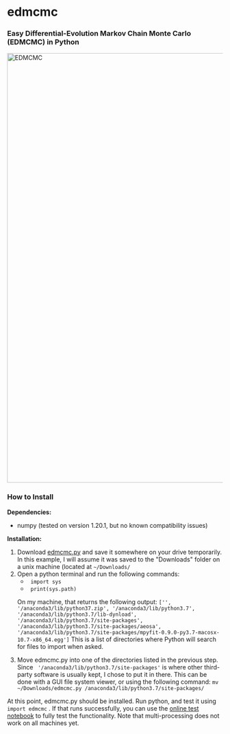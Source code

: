 # edmcmc
<H3>Easy Differential-Evolution Markov Chain Monte Carlo (EDMCMC) in Python</H3>
<img src='https://media1.giphy.com/media/IMe5BBRuJD6EL1zC2O/giphy.gif' alt='EDMCMC', width=1000>

<H3> How to Install </H3>

<b>Dependencies: </b>
<ul>
  <li> numpy (tested on version 1.20.1, but no known compatibility issues) </li>
</ul>
  
<b>Installation:</b>

<ol>
  <li> Download <a href='https://github.com/avanderburg/edmcmc/blob/main/edmcmc.py'> edmcmc.py</a> and save it somewhere on your drive temporarily. In this example, I will assume it was saved to the "Downloads" folder on a unix machine (located at <code>~/Downloads/</code> </li>
  <li> Open a python terminal and run the following commands: 
  <ul>
    <li><code> import sys </code></li>
    <li> <code> print(sys.path) </code></li>
  </ul>
  
  On my machine, that returns the following output: 
   <code>['', '/anaconda3/lib/python37.zip', '/anaconda3/lib/python3.7', '/anaconda3/lib/python3.7/lib-dynload', '/anaconda3/lib/python3.7/site-packages', '/anaconda3/lib/python3.7/site-packages/aeosa', '/anaconda3/lib/python3.7/site-packages/mpyfit-0.9.0-py3.7-macosx-10.7-x86_64.egg']</code>
  This is a list of directories where Python will search for files to import when asked. 
  </li>
  
  <li> Move edmcmc.py into one of the directories listed in the previous step. Since <code> '/anaconda3/lib/python3.7/site-packages'</code> is where other third-party software is usually kept, I chose to put it in there. This can be done with a GUI file system viewer, or using the following command: <code>mv ~/Downloads/edmcmc.py /anaconda3/lib/python3.7/site-packages/</code>
  </li>
  </ol>


At this point, edmcmc.py should be installed. Run python, and test it using <code>import edmcmc</code> . If that runs successfully, you can use the <a href='https://github.com/avanderburg/edmcmc/blob/main/test_edmcmc.ipynb'>online test notebook</a> to fully test the functionality. Note that multi-processing does not work on all machines yet. 

  
